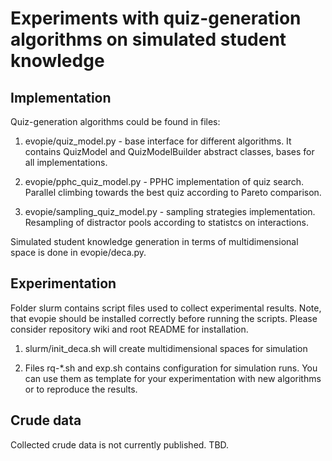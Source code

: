 # Experiments with quiz-generation algorithms on simulated student knowledge

## Implementation

Quiz-generation algorithms could be found in files:

1. evopie/quiz_model.py - base interface for different algorithms. 
It contains QuizModel and QuizModelBuilder abstract classes, bases for all implementations. 

2. evopie/pphc_quiz_model.py - PPHC implementation of quiz search.
Parallel climbing towards the best quiz according to Pareto comparison.

3. evopie/sampling_quiz_model.py - sampling strategies implementation.
Resampling of distractor pools according to statistcs on interactions.

Simulated student knowledge generation in terms of multidimensional space is done in evopie/deca.py. 

## Experimentation 

Folder slurm contains script files used to collect experimental results.
Note, that evopie should be installed correctly before running the scripts.
Please consider repository wiki and root README for installation.

1. slurm/init_deca.sh will create multidimensional spaces for simulation 

2. Files rq-*.sh and exp.sh contains configuration for simulation runs. You can use them as template for your experimentation with new algorithms or to reproduce the results.

## Crude data 

Collected crude data is not currently published. TBD.
